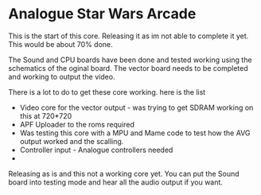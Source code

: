 # Analogue Star Wars Arcade
This is the start of this core. Releasing it as im not able to complete it yet. This would be about 70% done.

The Sound and CPU boards have been done and tested working using the schematics of the oginal board. The vector board needs to be completed and working to output the video.

There is a lot to do to get these core working. here is the list
* Video core for the vector output - was trying to get SDRAM working on this at 720*720
* APF Uploader to the roms required
* Was testing this core with a MPU and Mame code to test how the AVG output worked and the scalling. 
* Controller input - Analogue controllers needed
* 

Releasing as is and this not a working core yet. You can put the Sound board into testing mode and hear all the audio output if you want.
